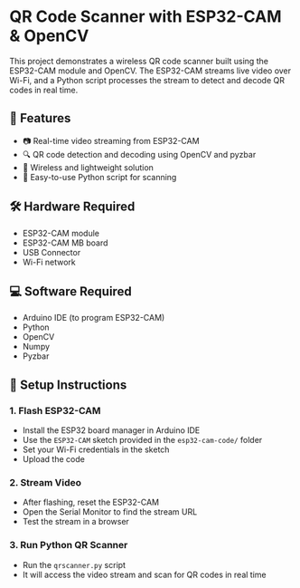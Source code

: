 # QR Code Scanner with ESP32-CAM & OpenCV

This project demonstrates a wireless QR code scanner built using the ESP32-CAM module and OpenCV. The ESP32-CAM streams live video over Wi-Fi, and a Python script processes the stream to detect and decode QR codes in real time.

## 🚀 Features

- 📷 Real-time video streaming from ESP32-CAM
- 🔍 QR code detection and decoding using OpenCV and pyzbar
- 📡 Wireless and lightweight solution
- 🐍 Easy-to-use Python script for scanning

## 🛠️ Hardware Required

- ESP32-CAM module
- ESP32-CAM MB board
- USB Connector
- Wi-Fi network

## 💻 Software Required

- Arduino IDE (to program ESP32-CAM)
- Python
- OpenCV
- Numpy
- Pyzbar

## 🔧 Setup Instructions

### 1. Flash ESP32-CAM

- Install the ESP32 board manager in Arduino IDE
- Use the `ESP32-CAM` sketch provided in the `esp32-cam-code/` folder
- Set your Wi-Fi credentials in the sketch
- Upload the code

### 2. Stream Video

- After flashing, reset the ESP32-CAM
- Open the Serial Monitor to find the stream URL
- Test the stream in a browser

### 3. Run Python QR Scanner

- Run the `qrscanner.py` script
- It will access the video stream and scan for QR codes in real time
